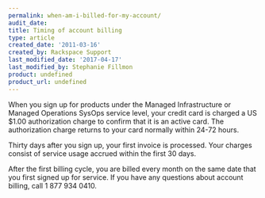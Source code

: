 ```yaml
---
permalink: when-am-i-billed-for-my-account/
audit_date:
title: Timing of account billing
type: article
created_date: '2011-03-16'
created_by: Rackspace Support
last_modified_date: '2017-04-17'
last_modified_by: Stephanie Fillmon
product: undefined
product_url: undefined
---
```


When you sign up for products under the Managed Infrastructure or Managed
Operations SysOps service level, your credit card is charged a US $1.00 authorization charge to confirm that it is an active card. The authorization charge returns to your card normally within 24-72 hours.

Thirty days after you sign up, your first invoice is processed. Your
charges consist of service usage accrued within the first 30 days.

After the first billing cycle, you are billed every month on the same
date that you first signed up for service. If you have any questions
about account billing, call 1 877 934 0410.
